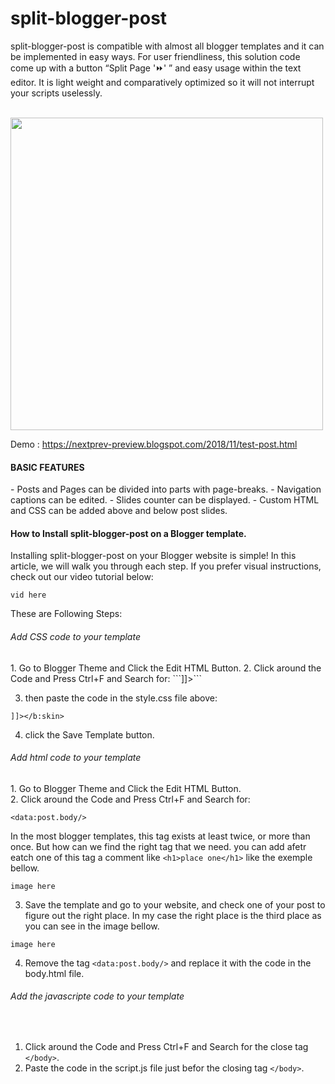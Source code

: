 # split-blogger-post


split-blogger-post is compatible with almost all blogger templates and it can be implemented in easy ways. For user friendliness, this solution code come up with a button “Split Page '⏩' ” and easy usage within the text editor. It is light weight and comparatively optimized so it will not interrupt your scripts uselessly.

<br>
<img src="https://1.bp.blogspot.com/-SNY-Z4N4Zwk/XxHRiEjRihI/AAAAAAAACMY/pWBGf5GzDR02MXKGH975lfSgcYP7IHA9gCLcBGAsYHQ/s1600/anonce2.png" width="500">

<br>

Demo : https://nextprev-preview.blogspot.com/2018/11/test-post.html


<H4>BASIC FEATURES</H4>
- Posts and Pages can be divided into parts with page-breaks.
- Navigation captions can be edited.
- Slides counter can be displayed.
- Custom HTML and CSS can be added above and below post slides.


<H4>How to Install split-blogger-post on a Blogger template.</H4>


Installing split-blogger-post on your Blogger website is simple! In this article, we will walk you through each step. If you prefer visual instructions, check out our video tutorial below:

```
vid here
```


These are Following Steps:<br>

<h6>Add CSS code to your template</h6>
 1. Go to Blogger Theme and Click the Edit HTML Button.
 2. Click around the Code and Press Ctrl+F and Search for: ```]]></b:skin>```
 
 3. then paste the code in the style.css file above: 
 
 ```
 ]]></b:skin>
 ```
 4. click the Save Template button.
 
<h6>Add html code to your template</h6>
1. Go to Blogger Theme and Click the Edit HTML Button.<br>
2. Click around the Code and Press Ctrl+F and Search for: 

```
<data:post.body/>
```


In the most blogger templates, this tag exists at least twice, or more than once. But how can we find the right tag that we need. you can add afetr eatch one of this tag a comment like ```<h1>place one</h1>``` like the exemple bellow.

```
image here
```

3. Save the template and go to your website, and check one of your post to figure out the right place.
In my case the right place is the third place as you can see in the image bellow.<br>

```
image here
```


4. Remove the tag ```<data:post.body/>``` and replace it with the code in the body.html file.

<h6>Add the javascripte code to your template</h6><br>

1. Click around the Code and Press Ctrl+F and Search for the close tag ```</body>```. <br>
2. Paste the code in the script.js file just befor the closing tag ```</body>```. <br>









